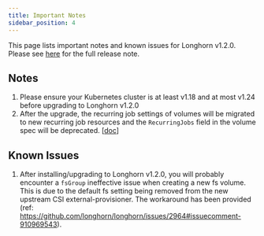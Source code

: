 ```yaml
---
title: Important Notes
sidebar_position: 4
---
```


This page lists important notes and known issues for Longhorn v1.2.0.
Please see [here](https://github.com/longhorn/longhorn/releases/tag/v1.2.0) for the full release note.

## Notes
1. Please ensure your Kubernetes cluster is at least v1.18 and at most v1.24 before upgrading to Longhorn v1.2.0
1. After the upgrade, the recurring job settings of volumes will be migrated to new recurring job
   resources and the `RecurringJobs` field in the volume spec will be deprecated.
   [[doc](https://longhorn.io/docs/1.2.0/deploy/upgrade#4-automatically-migrate-recurring-jobs)]

## Known Issues
1. After installing/upgrading to Longhorn v1.2.0, you will probably encounter a `fsGroup` ineffective
   issue when creating a new fs volume. This is due to the default fs setting being removed from the
   new upstream CSI external-provisioner. The workaround has been provided (ref: https://github.com/longhorn/longhorn/issues/2964#issuecomment-910969543).
